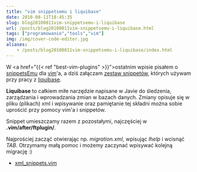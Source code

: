```yaml
---
title: "vim snippetsemu i liquibase"
date: 2010-08-11T18:45:35
slug: blog20100811vim-snippetsemu-i-liquibase
url: /posts/blog20100811vim-snippetsemu-i-liquibase.html
tags: ["programowanie","tools","vim"]
img: /img/cover-code-editor.jpg
aliases:
    - /posts/blog20100811vim-snippetsemu-i-liquibase/index.html
---
```

W <a href="{{< ref "best-vim-plugins" >}}">ostatnim wpisie</a> pisałem o <a href="http://www.vim.org/scripts/script.php?script_id=1318">snippetsEmu</a> dla <a href="http://www.vim.org/">vim</a>'a, a dziś załączam <a href="/files/xml_snippets.vim">zestaw snippetów</a>, których używam przy pracy z <a href="http://www.liquibase.org/">liquibase</a>.</p>


**Liquibase** to całkiem miłe narzędzie napisane w Javie do śledzenia, zarządzania i wprowadzania zmian w bazach danych. Zmiany opisuje się w pliku (plikach) xml i wpisywanie oraz pamiętanie tej składni można sobie uprościć przy pomocy vim'a i snippetów.

Snippet umieszczamy razem z pozostałymi, najczęściej w <strong>.vim/after/ftplugin/</strong>.

Najprościej zacząć otwierając np. <em>migration.xml</em>, wpisując <em>lhelp</em> i wcisnąć <em>TAB</em>. Otrzymamy małą pomoc i możemy zaczynać wpisywać kolejną migrację :)</p>

* <a href="/files/xml_snippets.vim">xml_snippets.vim</a>

